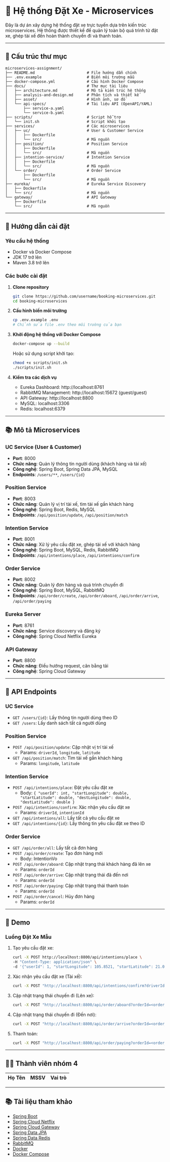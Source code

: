 # 🧩 Hệ thống Đặt Xe - Microservices

Đây là dự án xây dựng hệ thống đặt xe trực tuyến dựa trên kiến trúc microservices. Hệ thống được thiết kế để quản lý toàn bộ quá trình từ đặt xe, ghép tài xế đến hoàn thành chuyến đi và thanh toán.

---

## 📁 Cấu trúc thư mục

```
microservices-assignment/
├── README.md                       # File hướng dẫn chính
├── .env.example                    # Biến môi trường mẫu
├── docker-compose.yml              # Cấu hình Docker Compose
├── docs/                           # Thư mục tài liệu
│   ├── architecture.md             # Mô tả kiến trúc hệ thống
│   ├── analysis-and-design.md      # Phân tích và thiết kế
│   ├── asset/                      # Hình ảnh, sơ đồ
│   └── api-specs/                  # Tài liệu API (OpenAPI/YAML)
│       ├── service-a.yaml
│       └── service-b.yaml
├── scripts/                        # Script hỗ trợ
│   └── init.sh                     # Script khởi tạo
├── services/                       # Các microservices
│   ├── uc/                         # User & Customer Service
│   │   ├── Dockerfile
│   │   └── src/                    # Mã nguồn
│   ├── position/                   # Position Service
│   │   ├── Dockerfile
│   │   └── src/                    # Mã nguồn
│   ├── intention-service/          # Intention Service
│   │   ├── Dockerfile
│   │   └── src/                    # Mã nguồn
│   └── order/                      # Order Service
│       ├── Dockerfile
│       └── src/                    # Mã nguồn
├── eureka/                         # Eureka Service Discovery
│   ├── Dockerfile
│   └── src/                        # Mã nguồn
└── gateway/                        # API Gateway
    ├── Dockerfile
    └── src/                        # Mã nguồn
```

---

## 🚀 Hướng dẫn cài đặt

### Yêu cầu hệ thống
- Docker và Docker Compose
- JDK 17 trở lên
- Maven 3.8 trở lên

### Các bước cài đặt

1. **Clone repository**

   ```bash
   git clone https://github.com/username/booking-microservices.git
   cd booking-microservices
   ```

2. **Cấu hình biến môi trường**

   ```bash
   cp .env.example .env
   # Chỉnh sửa file .env theo môi trường của bạn
   ```

3. **Khởi động hệ thống với Docker Compose**

   ```bash
   docker-compose up --build
   ```

   Hoặc sử dụng script khởi tạo:

   ```bash
   chmod +x scripts/init.sh
   ./scripts/init.sh
   ```

4. **Kiểm tra các dịch vụ**
    - Eureka Dashboard: http://localhost:8761
    - RabbitMQ Management: http://localhost:15672 (guest/guest)
    - API Gateway: http://localhost:8800
    - MySQL: localhost:3306
    - Redis: localhost:6379

---

## 📚 Mô tả Microservices

### UC Service (User & Customer)
- **Port**: 8000
- **Chức năng**: Quản lý thông tin người dùng (khách hàng và tài xế)
- **Công nghệ**: Spring Boot, Spring Data JPA, MySQL
- **Endpoints**: `/users/**`, `/users/{id}`

### Position Service
- **Port**: 8003
- **Chức năng**: Quản lý vị trí tài xế, tìm tài xế gần khách hàng
- **Công nghệ**: Spring Boot, Redis, MySQL
- **Endpoints**: `/api/position/update`, `/api/position/match`

### Intention Service
- **Port**: 8001
- **Chức năng**: Xử lý yêu cầu đặt xe, ghép tài xế với khách hàng
- **Công nghệ**: Spring Boot, MySQL, Redis, RabbitMQ
- **Endpoints**: `/api/intentions/place`, `/api/intentions/confirm`

### Order Service
- **Port**: 8002
- **Chức năng**: Quản lý đơn hàng và quá trình chuyến đi
- **Công nghệ**: Spring Boot, MySQL, RabbitMQ
- **Endpoints**: `/api/order/create`, `/api/order/aboard`, `/api/order/arrive`, `/api/order/paying`

### Eureka Server
- **Port**: 8761
- **Chức năng**: Service discovery và đăng ký
- **Công nghệ**: Spring Cloud Netflix Eureka

### API Gateway
- **Port**: 8800
- **Chức năng**: Điều hướng request, cân bằng tải
- **Công nghệ**: Spring Cloud Gateway

---

## 📌 API Endpoints

### UC Service
- `GET /users/{id}`: Lấy thông tin người dùng theo ID
- `GET /users`: Lấy danh sách tất cả người dùng

### Position Service
- `POST /api/position/update`: Cập nhật vị trí tài xế
    - Params: `driverId`, `longitude`, `latitude`
- `GET /api/position/match`: Tìm tài xế gần khách hàng
    - Params: `longitude`, `latitude`

### Intention Service
- `POST /api/intentions/place`: Đặt yêu cầu đặt xe
    - Body: `{ "userId": int, "startLongitude": double, "startLatitude": double, "destLongitude": double, "destLatitude": double }`
- `POST /api/intentions/confirm`: Xác nhận yêu cầu đặt xe
    - Params: `driverId`, `intentionId`
- `GET /api/intentions/all`: Lấy tất cả yêu cầu đặt xe
- `GET /api/intentions/{id}`: Lấy thông tin yêu cầu đặt xe theo ID

### Order Service
- `GET /api/order/all`: Lấy tất cả đơn hàng
- `POST /api/order/create`: Tạo đơn hàng mới
    - Body: IntentionVo
- `POST /api/order/aboard`: Cập nhật trạng thái khách hàng đã lên xe
    - Params: `orderId`
- `POST /api/order/arrive`: Cập nhật trạng thái đã đến nơi
    - Params: `orderId`
- `POST /api/order/paying`: Cập nhật trạng thái thanh toán
    - Params: `orderId`
- `POST /api/order/cancel`: Hủy đơn hàng
    - Params: `orderId`

---

## 🧪 Demo

### Luồng Đặt Xe Mẫu

1. Tạo yêu cầu đặt xe:
   ```bash
   curl -X POST http://localhost:8800/api/intentions/place \
   -H "Content-Type: application/json" \
   -d '{"userId": 1, "startLongitude": 105.8521, "startLatitude": 21.0245, "destLongitude": 105.8315, "destLatitude": 21.0277}'
   ```

2. Xác nhận yêu cầu đặt xe (Tài xế):
   ```bash
   curl -X POST "http://localhost:8800/api/intentions/confirm?driverId=11&intentionId=1"
   ```

3. Cập nhật trạng thái chuyến đi (Lên xe):
   ```bash
   curl -X POST "http://localhost:8800/api/order/aboard?orderId=<order_id>"
   ```

4. Cập nhật trạng thái chuyến đi (Đến nơi):
   ```bash
   curl -X POST "http://localhost:8800/api/order/arrive?orderId=<order_id>"
   ```

5. Thanh toán:
   ```bash
   curl -X POST "http://localhost:8800/api/order/paying?orderId=<order_id>"
   ```

---

## 👩‍💻 Thành viên nhóm 4

| Họ Tên | MSSV | Vai trò |
|--------|------|---------|
---

## 📚 Tài liệu tham khảo

- [Spring Boot](https://spring.io/projects/spring-boot)
- [Spring Cloud Netflix](https://spring.io/projects/spring-cloud-netflix)
- [Spring Cloud Gateway](https://spring.io/projects/spring-cloud-gateway)
- [Spring Data JPA](https://spring.io/projects/spring-data-jpa)
- [Spring Data Redis](https://spring.io/projects/spring-data-redis)
- [RabbitMQ](https://www.rabbitmq.com/)
- [Docker](https://www.docker.com/)
- [Docker Compose](https://docs.docker.com/compose/)
